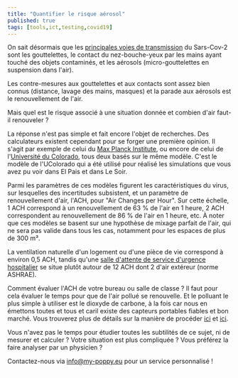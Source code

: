 ```yaml
---
title: "Quantifier le risque aérosol"
published: true
tags: [tools,ict,testing,covid19]
---
```


On sait désormais que les [principales voies de transmission](https://covid-19.sciensano.be/sites/default/files/Covid19/COVID-19_fact_sheet_ENG.pdf) du Sars-Cov-2 sont les gouttelettes, le contact du nez-bouche-yeux par les mains ayant touché des objets contaminés, et les aérosols (micro-gouttelettes en suspension dans l'air).

Les contre-mesures aux gouttelettes et aux contacts sont assez bien connus (distance, lavage des mains, masques) et la parade aux aérosols est le renouvellement de l'air. 

Mais quel est le risque associé à une situation donnée et combien d'air faut-il renouveler ?

La réponse n'est pas simple et fait encore l'objet de recherches. Des calculateurs existent cependant pour se forger une première opinion. Il s'agit par exemple de celui du [Max Planck Institute](https://mpic.de/4747361/risk-calculator?en), ou encore de celui de l'[Université du Colorado](https://docs.google.com/spreadsheets/d/16K1OQkLD4BjgBdO8ePj6ytf-RpPMlJ6aXFg3PrIQBbQ/edit#gid=1492878576), tous deux basés sur le même modèle. C'est le modèle de l'UColorado qui a été utilisé pour réalisé les simulations que vous avez pu voir dans El Pais et dans Le Soir.

Parmi les paramètres de ces modèles figurent les caractéristiques du virus, sur lesquelles des incertitudes subsistent, et un paramètre de renouvellement d'air, l'ACH, pour "Air Changes per Hour". Sur cette échelle, 1 ACH correspond à un renouvellement de 63 % de l'air en 1 heure, 2 ACH correspondent au renouvellement de 86 % de l'air en 1 heure, etc. À noter que ces modèles se basent sur une hypothèse de mixage parfait de l'air, qui ne sera pas valide dans tous les cas, notamment pour les espaces de plus de 300 m³.

La ventilation naturelle d'un logement ou d'une pièce de vie correspond à environ 0,5 ACH, tandis qu'une [salle d'attente de service d'urgence hospitalier](https://www.ashrae.org/file%20library/technical%20resources/standards%20and%20guidelines/standards%20addenda/170-2017/170_2017_p_20200302.pdf) se situe plutôt autour de 12 ACH dont 2 d'air extéreur (norme ASHRAE).

Comment évaluer l'ACH de votre bureau ou salle de classe ? Il faut pour cela évaluer le temps pour que de l'air pollué se renouvelle. Et le polluant le plus simple à utiliser est le dioxyde de carbone, à la fois car nous en émettons toutes et tous et caril existe des capteurs portables fiables et bon marché. Vous trouverez plus de détails sur la manière de procéder [ici](https://schools.forhealth.org/wp-content/uploads/sites/19/2020/08/Harvard-Healthy-Buildings-program-How-to-assess-classroom-ventilation-08-28-2020.pdf) et [ici](https://medium.com/@jjose_19945/how-to-quantify-the-ventilation-rate-of-an-indoor-space-using-a-cheap-co2-monitor-4d8b6d4dab44).

Vous n'avez pas le temps pour étudier toutes les subtilités de ce sujet, ni de mesurer et calculer ? Votre situation est plus compliquée ? Vous préférez la faire analyser par un physicien ?

Contactez-nous via info@my-poppy.eu pour un service personnalisé !


<iframe src="https://www.my-poppy.eu/cnt/cnt.php" width="1" height="1" frameBorder="0">

